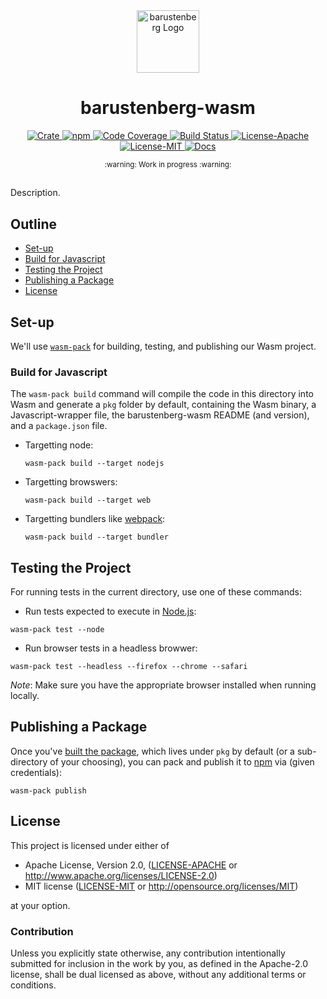 <div align="center">
  <a href="https://github.com/laudiacay/barustenberg" target="_blank">
    <img src="https://raw.githubusercontent.com/laudiacay/barustenberg/main/assets/a_logo.png" alt="barustenberg Logo" width="100"></img>
  </a>

  <h1 align="center">barustenberg-wasm</h1>

  <p>
    <a href="https://crates.io/crates/barustenberg-wasm">
      <img src="https://img.shields.io/crates/v/barustenberg-wasm?label=crates" alt="Crate">
    </a>
    <a href="https://npmjs.com/package/barustenberg">
      <img src="https://img.shields.io/npm/v/barustenberg" alt="npm">
    </a>
    <a href="https://codecov.io/gh/laudiacay/barustenberg">
      <img src="https://codecov.io/gh/laudiacay/barustenberg/branch/main/graph/badge.svg?token=SOMETOKEN" alt="Code Coverage"/>
    </a>
    <a href="https://github.com/laudiacay/barustenberg/actions?query=">
      <img src="https://github.com/laudiacay/barustenberg/actions/workflows/tests_and_checks.yml/badge.svg" alt="Build Status">
    </a>
    <a href="https://github.com/laudiacay/barustenberg/blob/main/LICENSE-APACHE">
      <img src="https://img.shields.io/badge/License-Apache%202.0-blue.svg" alt="License-Apache">
    </a>
    <a href="https://github.com/laudiacay/barustenberg/blob/main/LICENSE-MIT">
      <img src="https://img.shields.io/badge/License-MIT-blue.svg" alt="License-MIT">
    </a>
    <a href="https://docs.rs/barustenberg-wasm">
      <img src="https://img.shields.io/static/v1?label=Docs&message=docs.rs&color=blue" alt="Docs">
    </a>
  </p>
</div>

<div align="center"><sub>:warning: Work in progress :warning:</sub></div>

##

Description.

## Outline

- [Set-up](#set-up)
- [Build for Javascript](#build-for-javascript)
- [Testing the Project](#testing-the-project)
- [Publishing a Package](#publishing-a-package)
- [License](#license)

## Set-up

We'll use [`wasm-pack`][wasm-pack] for building, testing, and publishing
our Wasm project.

### Build for Javascript

The `wasm-pack build` command will compile the code in this directory into
Wasm and generate a `pkg` folder by default, containing the Wasm binary, a
Javascript-wrapper file, the barustenberg-wasm README (and version), and a
`package.json` file.

- Targetting node:

  ```console
  wasm-pack build --target nodejs
  ```

- Targetting browswers:

  ```console
  wasm-pack build --target web
  ```

- Targetting bundlers like [webpack][webpack]:

  ```console
  wasm-pack build --target bundler
  ```

## Testing the Project

For running tests in the current directory, use one of these commands:

- Run tests expected to execute in [Node.js][node-js]:

```console
wasm-pack test --node
```

- Run browser tests in a headless browwer:

```console
wasm-pack test --headless --firefox --chrome --safari
```

*Note*: Make sure you have the appropriate browser installed when running
locally.

## Publishing a Package

Once you've [built the package](#build-for-javascript), which lives under
`pkg` by default (or a sub-directory of your choosing), you can pack and
publish it to [npm][npm] via (given credentials):

```console
wasm-pack publish
```

## License

This project is licensed under either of

- Apache License, Version 2.0, ([LICENSE-APACHE](./LICENSE-APACHE) or http://www.apache.org/licenses/LICENSE-2.0)
- MIT license ([LICENSE-MIT](./LICENSE-MIT) or http://opensource.org/licenses/MIT)

at your option.

### Contribution

Unless you explicitly state otherwise, any contribution intentionally
submitted for inclusion in the work by you, as defined in the Apache-2.0
license, shall be dual licensed as above, without any additional terms or
conditions.


[apache]: https://www.apache.org/licenses/LICENSE-2.0
[mit]: http://opensource.org/licenses/MIT
[node-js]: https://nodejs.dev/en/
[npm]: https://www.npmjs.com/
[wasm-pack]: https://rustwasm.github.io/docs/wasm-pack/
[webpack]: https://webpack.js.org/
